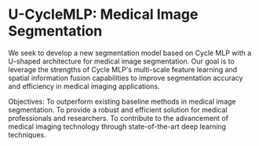 # U-CycleMLP: Medical Image Segmentation
We seek to develop a new segmentation model based on Cycle MLP with a U-shaped architecture for medical image segmentation. Our goal is to leverage the strengths of Cycle MLP's multi-scale feature learning and spatial information fusion capabilities to improve segmentation accuracy and efficiency in medical imaging applications.


Objectives:
To outperform existing baseline methods in medical image segmentation.
To provide a robust and efficient solution for medical professionals and researchers.
To contribute to the advancement of medical imaging technology through state-of-the-art deep learning techniques.
